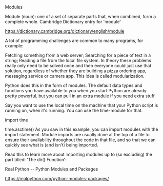 Modules

Module (noun): one of a set of separate parts that, when combined, form a complete whole.
Cambridge Dictionary entry for 'module'

https://dictionary.cambridge.org/dictionary/english/module

A lot of programming challenges are common to many programs, for example:

Fetching something from a web server;
Searching for a piece of text in a string;
Reading a file from the local file system.
In theory these problems really only need to be solved once and then everyone could just use that solution, regardless of whether they are building a pizza ordering app, messaging service or camera app. This idea is called modularization.

Python does this in the form of modules. The default data types and functions you have available to you when you start Python are already pretty powerful, but you can pull in an extra module if you need extra stuff.

Say you want to use the local time on the machine that your Python script is running on, when it's running. You can use the time-module for that.

import time

time.asctime()
As you saw in this example, you can import modules with the import statement. Module imports are usually done at the top of a file to ensure their availability throughout the code in that file, and so that we can quickly see what is (and isn't) being imported.

Read this to learn more about importing modules up to (so excluding) the part titled: 'The dir() Function':

Real Python -- Python Modules and Packages

https://realpython.com/python-modules-packages/
